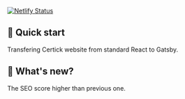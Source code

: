 [![Netlify Status](https://api.netlify.com/api/v1/badges/50c68495-58c0-46b7-afa8-cefc0ad6505a/deploy-status)](https://app.netlify.com/sites/certick/deploys)


## 🚀 Quick start
Transfering Certick website from standard React to Gatsby.


## 🧐 What's new?
The SEO score higher than previous one.

